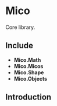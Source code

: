 ﻿# Mico

Core library.

## Include
- **Mico.Math**
- **Mico.Micos**  
- **Mico.Shape**
- **Mico.Objects**

## Introduction

